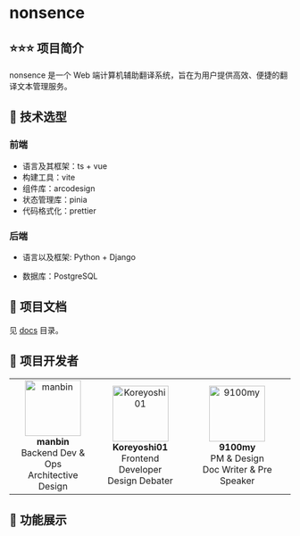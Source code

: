 # nonsence

## ⭐⭐⭐ 项目简介

nonsence 是一个 Web 端计算机辅助翻译系统，旨在为用户提供高效、便捷的翻译文本管理服务。

## 🧠 技术选型

### 前端

- 语言及其框架：ts + vue
- 构建工具：vite
- 组件库：arcodesign
- 状态管理库：pinia
- 代码格式化：prettier

### 后端

- 语言以及框架: Python + Django

- 数据库：PostgreSQL

## 🍟 项目文档

见 [docs](docs) 目录。

## 🎉 项目开发者

<table>
  <tr>
    <!-- FirwoodLin -->
    <td align="center">
      <img src="https://github.com/miwumiwumilumilelu.png" width="100" alt="manbin"><br>
      <b>manbin</b><br>
      Backend Dev & Ops<br>
      Architective Design
    </td>
    <!-- JerryC66 -->
    <td align="center">
      <img src="https://github.com/Koreyoshi01.png" width="100" alt="Koreyoshi01"><br>
      <b>Koreyoshi01</b><br>
      Frontend Developer<br>
      Design Debater
    </td>
    <!-- Sein404 -->
    <td align="center">
      <img src="https://github.com/9100my.png" width="100" alt="9100my"><br>
      <b>9100my</b><br>
      PM & Design<br>
      Doc Writer & Pre Speaker
    </td>
  </tr>
</table>

## 🎊 功能展示
